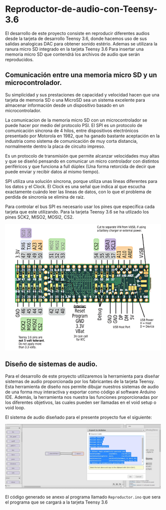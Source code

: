 # Reproductor-de-audio-con-Teensy-3.6

El desarrollo de este proyecto consiste en reproducir diferentes audios desde la tarjeta de desarrollo Teensy 3.6, donde hacemos uso de sus salidas analogicas DAC para obtener sonido estério. Ademas se utilizara la ranura micro SD integrado en la tarjeta Teensy 3.6 Para insertar una memoria micro SD que contendrá los archivos de audio que serán reproducidos.

## Comunicación entre una memoria micro SD y un microcontrolador.

Su simplicidad y sus prestaciones de capacidad y velocidad hacen que una tarjeta de memoria SD o una MicroSD sea un sistema excelente para almacenar información  desde un dispositivo basado en un microcontrolador.

La comunicacion de la memoria micro SD con un microcontrolador se puede hacer por medio del protocolo PSI. El SPI es un protocolo de comunicación  síncrona de 4 hilos, entre dispositivos electrónicos presentado por Motorola en 1982, que ha ganado bastante aceptación en la industria como sistema de comunicación de muy corta distancia, normalmente dentro la placa de circuito impreso.

Es un protocolo de transmisión que permite alcanzar velocidades muy altas y que se diseñó pensando en comunicar un micro controlador con distintos periféricos y que funciona a full dúplex (Una forma retorcida de decir que puede enviar y recibir datos al mismo tiempo).

SPI utiliza una solución síncrona, porque utiliza unas líneas diferentes para los datos y el Clock. El Clock es una señal que indica al que escucha exactamente cuándo leer las líneas de datos, con lo que el problema de perdida de sincronía se elimina de raíz.

Para controlar el bus SPI es necesario usar los pines que específica cada tarjeta que este utilizando. Para la tarjeta Teensy 3.6 se ha utlizado los pines SCK2, MISO2, MOSI2, CS2. 

![Pines designado a la comunicacion SPI](https://raw.githubusercontent.com/SETISAEDU/Reproductor-de-audio-con-Teensy-3.6/master/card9b_rev1.png)



## Diseño de sistemas de audio.

Para el desarrollo de este proyecto utilizaremos la herramienta para diseñar sistemas de audio proporcionada por los fabricantes de la tarjeta Teensy. Esta herramienta de diseño nos permite dibujar nuestros sistemas de audio de una forma muy interactiva y exportar como código al software Arduino IDE. Además, la herramienta nos nuestra las funciones proporcionadas por los diferentes objetivos, las cuales pueden ser llamadas en el void setup o void loop.

El sistema de audio diseñado para el presente proyecto fue el siguiente:

![Audio System Design Tool](https://raw.githubusercontent.com/SETISAEDU/Reproductor-de-audio-con-Teensy-3.6/master/Design%20tool.jpg)


El código generado se anexo al programa llamado `Reproductor.ino` que sera el programa que se cargará a la tarjeta Teensy 3.6




